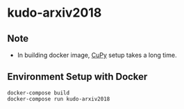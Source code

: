 # kudo-arxiv2018

## Note
* In building docker image, [CuPy](https://cupy.dev/) setup takes a long time.

## Environment Setup with Docker
```
docker-compose build
docker-compose run kudo-arxiv2018
```
